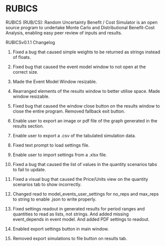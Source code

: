 # RUBICS
RUBICS (RUB/CS): Random Uncertainty Benefit / Cost Simulator is an open source program to undertake Monte Carlo and Distributional Benefit-Cost Analysis, enabling easy peer review of inputs and results.

RUBICSv0.1.1 Changelog

1. Fixed a bug that caused simple weights to be returned as strings instead of floats. 

2. Fixed bug that caused the event model window to not open at the correct size. 

3. Made the Event Model Window resizable. 

4. Rearranged elements of the results window to better utilise space. Made window resizable.

5. Fixed bug that caused the window close button on the results window to close the entire program. Removed fallback exit button. 

6. Enable user to export an image or pdf file of the graph generated in the results section.

7. Enable user to export a .csv of the tabulated simulation data. 

8. Fixed text prompt to load settings file. 

9. Enable user to import settings from a .xlsx file.

10. Fixed a bug that caused the list of values in the quantity scenarios tabs to fail to update. 

11. Fixed a visual bug that caused the Price/Units view on the quantity scenarios tab to show incorrectly. 

12. Changed read to model_events_user_settings for no_reps and max_reps to string to enable .json to write properly.

13. Fixed settings readout in generated results for period ranges and quantities to read as lists, not strings. And added missing event_depends in event model. And added PDF settings to readout.

14. Enabled export settings button in main window.

15. Removed export simulations to file button on results tab.
